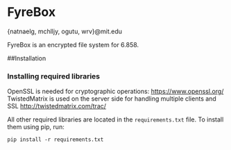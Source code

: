 FyreBox
=======
{natnaelg, mchlljy, ogutu, wrv}@mit.edu

FyreBox is an encrypted file system for 6.858. 

##Installation
### Installing required libraries
OpenSSL is needed for cryptographic operations: https://www.openssl.org/ 
TwistedMatrix is used on the server side for handling multiple clients and SSL http://twistedmatrix.com/trac/

All other required libraries are located in the `requirements.txt` file. To install
them using pip, run:

    pip install -r requirements.txt

